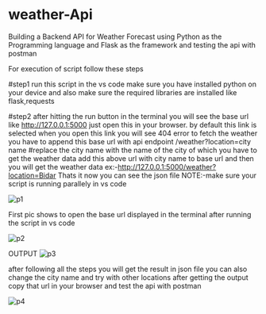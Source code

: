 # weather-Api

Building a Backend API for Weather Forecast using Python as the Programming language and Flask as the framework and testing the api with postman

For execution of script follow these steps


#step1
run this script in the vs code make sure you have installed python on your device and also make sure the required libraries are installed like flask,requests


#step2
after hitting the run button in the terminal you will see the base url like http://127.0.0.1:5000 just open this in your browser.
by default this link is selected when you open this link you will see 404 error to fetch the weather you have to append this base url with api endpoint
/weather?location=city name #replace the city name with the name of the city of which you have to get the weather data
add this above url with city name to base url and then you will get the weather data ex:-http://127.0.0.1:5000/weather?location=Bidar
Thats it now you can see the json file NOTE:-make sure your script is running parallely in vs code

![p1](https://github.com/Shridharswamy/weather-Api/assets/150256209/9ba9e219-fb9a-475e-8b79-16c2d07d3a21)

First pic shows to open the base url displayed in the terminal after running the script in vs code

![p2](https://github.com/Shridharswamy/weather-Api/assets/150256209/873c9d76-6fd3-4fe2-84af-84d9edab83f4)


OUTPUT
![p3](https://github.com/Shridharswamy/weather-Api/assets/150256209/15aaf1fc-fc1c-400e-8b0a-bbb2a35a2bc3)


after following all the steps you will get the result in json file you can also change the city name and try with other locations
after getting the output copy that url in your browser and test the api with postman

![p4](https://github.com/Shridharswamy/weather-Api/assets/150256209/d5b35227-8ddb-41c5-b0af-42f04acb7df5)
